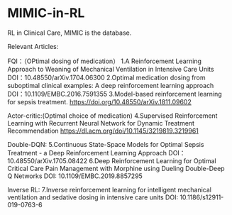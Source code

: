 # MIMIC-in-RL
RL in Clinical Care, MIMIC is the database.

Relevant Articles:

FQI：（OPtimal dosing of medication）
1.A Reinforcement Learning Approach to Weaning of Mechanical Ventilation in Intensive Care Units
DOI：10.48550/arXiv.1704.06300
2.Optimal medication dosing from suboptimal clinical examples: A deep reinforcement learning approach
DOI：10.1109/EMBC.2016.7591355
3.Model-based reinforcement learning for sepsis treatment.
https://doi.org/10.48550/arXiv.1811.09602

Actor-critic:(Optimal choice of medication)
4.Supervised Reinforcement Learning with Recurrent Neural Network for Dynamic Treatment Recommendation
https://dl.acm.org/doi/10.1145/3219819.3219961

Double-DQN:
5.Continuous State-Space Models for Optimal Sepsis Treatment - a Deep Reinforcement Learning Approach
DOI：10.48550/arXiv.1705.08422
6.Deep Reinforcement Learning for Optimal Critical Care Pain Management with Morphine using Dueling Double-Deep Q Networks
DOI: 10.1109/EMBC.2019.8857295

Inverse RL:
7.Inverse reinforcement learning for intelligent mechanical ventilation and sedative dosing in intensive care units
 DOI: 10.1186/s12911-019-0763-6
